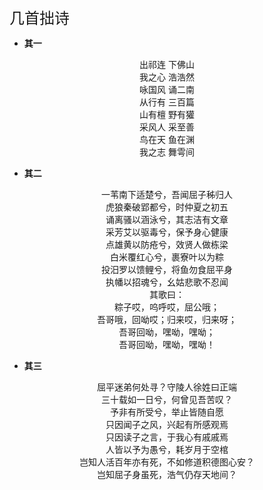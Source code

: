 <font size=5>几首拙诗</font>

* **其一**

<center>出祁连 下佛山</center>

<center>我之心 浩浩然</center>

<center>咏国风 诵二南</center>

<center>从行有 三百篇</center>

<center>山有檀 野有獾</center>

<center>采风人 采至善</center>

<center>鸟在天 鱼在渊</center>

<center>我之志 舞雩间 </center>

* **其二**

<center>一苇南下适楚兮，吾闻屈子秭归人</center>

<center>虎狼秦破郢都兮，时仲夏之初五</center>

<center>诵离骚以涵泳兮，其志洁有文章</center>

<center>采芳艾以驱毒兮，保予身心健康</center>

<center>点雄黄以防疮兮，效贤人做栋梁</center>

<center>白米覆红心兮，裹寮叶以为粽</center>

<center>投汨罗以馈鲤兮，将鱼勿食屈平身</center>

<center>执幡以招魂兮，幺姑悲歌不忍闻</center>

<center>其歌曰：</center>

<center>粽子哎，呜呼哎，屈公哦；</center>

<center>吾哥哦，回呦哎；归来哎，归来呀；</center>

<center>吾哥回呦，嘿呦，嘿呦；</center>

<center>吾哥回呦，嘿呦，嘿呦！</center></center>

* **其三**

<center>屈平迷弟何处寻？守陵人徐姓曰正端</center>

<center>三十载如一日兮，何曾见吾苦叹？</center>

<center>予非有所受兮，举止皆随自愿</center>

<center>只因闻子之风，兴起有所感观焉</center>

<center>只因读子之言，于我心有戚戚焉</center>

<center>人皆以予为愚兮，耗岁月于空棺</center>

<center>岂知人活百年亦有死，不如修道积德图心安？</center>

<center>岂知屈子身虽死，浩气仍存天地间？</center>

<br><br><br>